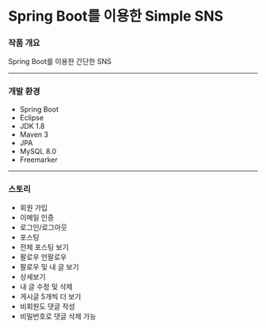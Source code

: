 Spring Boot를 이용한 Simple SNS
================================

### 작품 개요
Spring Boot를 이용한 간단한 SNS
* * *

### 개발 환경
* Spring Boot
* Eclipse
* JDK 1.8
* Maven 3
* JPA
* MySQL 8.0
* Freemarker
* * *


### 스토리
* 회원 가입 
* 이메일 인증
* 로그인/로그아웃
* 포스팅
* 전체 포스팅 보기
* 팔로우 언팔로우
* 팔로우 및 내 글 보기
* 상세보기
* 내 글 수정 및 삭제 
* 게시글 5개씩 더 보기
* 비회원도 댓글 작성
* 비밀번호로 댓글 삭제 가능
